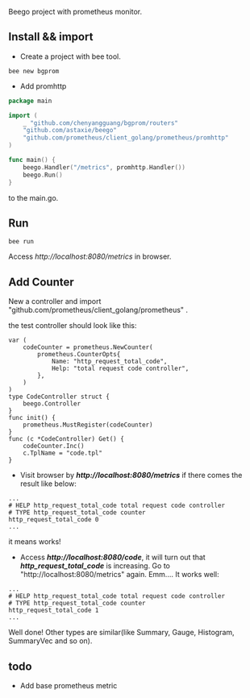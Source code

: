 Beego project with prometheus monitor.

## Install  && import
+ Create a project  with bee tool.

```
bee new bgprom 
```

+ Add  promhttp

``` go
package main

import (
	_ "github.com/chenyangguang/bgprom/routers"
	"github.com/astaxie/beego"
    "github.com/prometheus/client_golang/prometheus/promhttp"
)

func main() {
    beego.Handler("/metrics", promhttp.Handler())
	beego.Run()
}
```

to the main.go.

##  Run

```
bee run 
```

Access  *http://localhost:8080/metrics* in browser.

## Add Counter 
New a controller and import "github.com/prometheus/client_golang/prometheus" . 

the test controller  should look like this: 

```
var (
	codeCounter = prometheus.NewCounter(
		prometheus.CounterOpts{
			Name: "http_request_total_code",
			Help: "total request code controller",
		},
	)
)
type CodeController struct {
	beego.Controller
}
func init() {
	prometheus.MustRegister(codeCounter)
}
func (c *CodeController) Get() {
	codeCounter.Inc()
	c.TplName = "code.tpl"
}
```

+ Visit browser by ***http://localhost:8080/metrics***  if there comes the result like below:
 
```
...
# HELP http_request_total_code total request code controller
# TYPE http_request_total_code counter
http_request_total_code 0
...
```
it means works!

+ Access ***http://localhost:8080/code***, it will turn out that ***http_request_total_code*** is increasing. Go to "http://localhost:8080/metrics" again. Emm.... It works well:

```
...
# HELP http_request_total_code total request code controller
# TYPE http_request_total_code counter
http_request_total_code 1
...
```
Well done!
Other types are similar(like Summary, Gauge, Histogram, SummaryVec and so on).

## todo 
+ Add base prometheus metric
